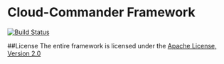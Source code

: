 # Cloud-Commander Framework

[![Build Status](https://travis-ci.org/cloudcommander/cloudcommander.svg?branch=master)](https://travis-ci.org/cloudcommander/cloudcommander)

##License
The entire framework is licensed under the [Apache License, Version 2.0](https://www.apache.org/licenses/LICENSE-2.0)